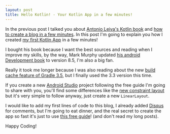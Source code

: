 ```yaml
---
layout: post
title: Hello Kotlin! - Your Kotlin App in a few minutes!
---
```


In the previous post I talked you about [Antonio Leiva's Kotlin book](https://antonioleiva.com/kotlin-android-developers-book/) and [how to create a blog in a few minutes](https://albodelu.github.io/01-Hello-World/). In this post I'm going to explain you how I created [my first Kotlin App](https://github.com/albodelu/first-project-kotlin) in a few minutes!

I bought his book because I want the best sources and reading when I improve my skills, by the way, Mark Murphy updated [his android Development book](https://commonsware.com/blog/2017/04/17/busy-coders-guide-android-development-8.5-released.html) to version 8.5, I'm also a big fan.

Really it took me longer because I was also reading about the new [build cache feature of Gradle 3.5](https://blog.gradle.org/introducing-gradle-build-cache), but I finally used the 3.3 version this time.

If you create a new [Android Studio](https://developer.android.com/studio/index.html) project following the free guide I'm going to share with you, you'll find some differences like the [new constraint layout](https://codelabs.developers.google.com/codelabs/constraint-layout/index.html?index=..%2F..%2Findex#0) but it's very simple to follow anyway, just create a new ``LinearLayout``.

I would like to add my first lines of code to this blog, I already added [Disqus](https://disqus.com/) for comments, but I'm going to eat dinner, and the real secret to create the app so fast it's just to use [this free guide](https://antonioleiva.com/free-guide/)! (and don't read my long posts).

Happy Coding!
